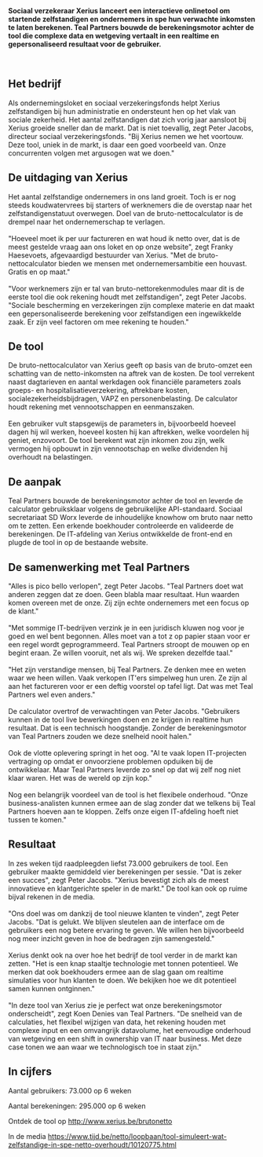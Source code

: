 <!-- title: Teal Partners bouwt eerste bruto-nettocalculator voor zelfstandigen in opdracht van Xerius -->
<!-- author: Peter Jacobs -->
<!-- date: 2019-10-25 -->
<!-- img: /assets/img/PeterJacobs.jpg -->
<b>
Sociaal verzekeraar Xerius lanceert een interactieve onlinetool om startende zelfstandigen en ondernemers in spe hun verwachte inkomsten te laten berekenen. Teal Partners bouwde de berekeningsmotor achter de tool die complexe data en wetgeving vertaalt in een realtime en gepersonaliseerd resultaat voor de gebruiker. 
</b>
<br/>
<br/>
<p class="page__image">
    <img src="/assets/img/PeterJacobs.jpg" alt="">
</p>

<h2>Het bedrijf</h2>
<p>
Als ondernemingsloket en sociaal verzekeringsfonds helpt Xerius zelfstandigen bij hun administratie en ondersteunt hen op het vlak van sociale zekerheid. Het aantal zelfstandigen dat zich vorig jaar aansloot bij Xerius groeide sneller dan de markt. Dat is niet toevallig, zegt Peter Jacobs, directeur sociaal verzekeringsfonds. "Bij Xerius nemen we het voortouw. Deze tool, uniek in de markt, is daar een goed voorbeeld van. Onze concurrenten volgen met argusogen wat we doen."
</p>

<h2>De uitdaging van Xerius</h2>
<p>
Het aantal zelfstandige ondernemers in ons land groeit. Toch is er nog steeds koudwatervrees bij starters of werknemers die de overstap naar het zelfstandigenstatuut overwegen. Doel van de bruto-nettocalculator is de drempel naar het ondernemerschap te verlagen. 
<br/><br/>
"Hoeveel moet ik per uur factureren en wat houd ik netto over, dat is de meest gestelde vraag aan ons loket en op onze website", zegt Franky Haesevoets, afgevaardigd bestuurder van Xerius. "Met de bruto-nettocalculator bieden we mensen met ondernemersambitie een houvast. Gratis en op maat." 
<br/><br/>
"Voor werknemers zijn er tal van bruto-nettorekenmodules maar dit is de eerste tool die ook rekening houdt met zelfstandigen", zegt Peter Jacobs. "Sociale bescherming en verzekeringen zijn complexe materie en dat maakt een gepersonaliseerde berekening voor zelfstandigen een ingewikkelde zaak. Er zijn veel factoren om mee rekening te houden." 
</p>

<h2>De tool</h2>
<p>
De bruto-nettocalculator van Xerius geeft op basis van de bruto-omzet een schatting van de netto-inkomsten na aftrek van de kosten. De tool verrekent naast dagtarieven en aantal werkdagen ook financiële parameters zoals groeps- en hospitalisatieverzekering, aftrekbare kosten, socialezekerheidsbijdragen, VAPZ en personenbelasting. De calculator houdt rekening met vennootschappen en eenmanszaken. 
<br/><br/>
Een gebruiker vult stapsgewijs de parameters in, bijvoorbeeld hoeveel dagen hij wil werken, hoeveel kosten hij kan aftrekken, welke voordelen hij geniet, enzovoort. De tool berekent wat zijn inkomen zou zijn, welk vermogen hij opbouwt in zijn vennootschap en welke dividenden hij overhoudt na belastingen.
</p>

<h2>De aanpak</h2>
<p>
Teal Partners bouwde de berekeningsmotor achter de tool en leverde de calculator gebruiksklaar volgens de gebruikelijke API-standaard. Sociaal secretariaat SD Worx leverde de inhoudelijke knowhow om bruto naar netto om te zetten. Een erkende boekhouder controleerde en valideerde de berekeningen. De IT-afdeling van Xerius ontwikkelde de front-end en plugde de tool in op de bestaande website. 
</p>

<h2>De samenwerking met Teal Partners</h2>
<p>
"Alles is pico bello verlopen", zegt Peter Jacobs. "Teal Partners doet wat anderen zeggen dat ze doen. Geen blabla maar resultaat. Hun waarden komen overeen met de onze. Zij zijn echte ondernemers met een focus op de klant."
<br/><br/>
"Met sommige IT-bedrijven verzink je in een juridisch kluwen nog voor je goed en wel bent begonnen. Alles moet van a tot z op papier staan voor er een regel wordt geprogrammeerd. Teal Partners stroopt de mouwen op en begint eraan. Ze willen vooruit, net als wij. We spreken dezelfde taal." 
<br/><br/>
"Het zijn verstandige mensen, bij Teal Partners. Ze denken mee en weten waar we heen willen. Vaak verkopen IT'ers simpelweg hun uren. Ze zijn al aan het factureren voor er een deftig voorstel op tafel ligt. Dat was met Teal Partners wel even anders." 
<br/><br/>
De calculator overtrof de verwachtingen van Peter Jacobs. "Gebruikers kunnen in de tool live bewerkingen doen en ze krijgen in realtime hun resultaat. Dat is een technisch hoogstandje. Zonder de berekeningsmotor van Teal Partners zouden we deze snelheid nooit halen."
<br/><br/>
Ook de vlotte oplevering springt in het oog. "Al te vaak lopen IT-projecten vertraging op omdat er onvoorziene problemen opduiken bij de ontwikkelaar. Maar Teal Partners leverde zo snel op dat wij zelf nog niet klaar waren. Het was de wereld op zijn kop." 
<br/><br/>
Nog een belangrijk voordeel van de tool is het flexibele onderhoud. "Onze business-analisten kunnen ermee aan de slag zonder dat we telkens bij Teal Partners hoeven aan te kloppen. Zelfs onze eigen IT-afdeling hoeft niet tussen te komen." 
</p>

<h2>Resultaat</h2>
<p>
In zes weken tijd raadpleegden liefst 73.000 gebruikers de tool. Een gebruiker maakte gemiddeld vier berekeningen per sessie. "Dat is zeker een succes", zegt Peter Jacobs. "Xerius bevestigt zich als de meest innovatieve en klantgerichte speler in de markt." De tool kan ook op ruime bijval rekenen in de media. 
<br/><br/>
"Ons doel was om dankzij de tool nieuwe klanten te vinden", zegt Peter Jacobs. "Dat is gelukt. We blijven sleutelen aan de interface om de gebruikers een nog betere ervaring te geven. We willen hen bijvoorbeeld nog meer inzicht geven in hoe de bedragen zijn samengesteld."  
<br/><br/>
Xerius denkt ook na over hoe het bedrijf de tool verder in de markt kan zetten. "Het is een knap staaltje technologie met tonnen potentieel. We merken dat ook boekhouders ermee aan de slag gaan om realtime simulaties voor hun klanten te doen. We bekijken hoe we dit potentieel samen kunnen ontginnen."
<br/><br/>
"In deze tool van Xerius zie je perfect wat onze berekeningsmotor onderscheidt", zegt Koen Denies van Teal Partners. "De snelheid van de calculaties, het flexibel wijzigen van data, het rekening houden met complexe input en een omvangrijk datavolume, het eenvoudige onderhoud van wetgeving en een shift in ownership van IT naar business. Met deze case tonen we aan waar we technologisch toe in staat zijn."
</p>
<h2>In cijfers</h2>
<p>Aantal gebruikers: 73.000 op 6 weken</p>
<p>Aantal berekeningen: 295.000 op 6 weken</p>
<p>Ontdek de tool op <a href="http://www.xerius.be/brutonetto" target="_blank">http://www.xerius.be/brutonetto</a></p>
<p>In de media <a href="https://www.tijd.be/netto/loopbaan/tool-simuleert-wat-zelfstandige-in-spe-netto-overhoudt/10120775.html">https://www.tijd.be/netto/loopbaan/tool-simuleert-wat-zelfstandige-in-spe-netto-overhoudt/10120775.html</a></p>
